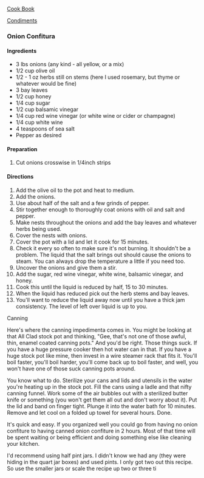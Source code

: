 [Cook Book]()  

[Condiments]()  

### Onion Confitura  

#### Ingredients

* 3 lbs onions (any kind - all yellow, or a mix)   
* 1/2 cup olive oil  
* 1/2 - 1 oz herbs still on stems (here I used rosemary, but thyme or whatever would be fine)  
* 3 bay leaves  
* 1/2 cup honey  
* 1/4 cup sugar  
* 1/2 cup balsamic vinegar  
* 1/4 cup red wine vinegar (or white wine or cider or champagne)  
* 1/4 cup white wine  
* 4 teaspoons of sea salt    
* Pepper as desired  

#### Preparation

1. Cut onions crosswise in 1/4inch strips  

#### Directions

1. Add the olive oil to the pot and heat to medium.  
2. Add the onions.   
3. Use about half of the salt and a few grinds of pepper.   
4. Stir together enough to thoroughly coat onions with oil and salt and pepper.   
5. Make nests throughout the onions and add the bay leaves and whatever herbs being used.   
5. Cover the nests with onions.  
6. Cover the pot with a lid and let it cook for 15 minutes.  
7. Check it every so often to make sure it's not burning. It shouldn't be a problem. The liquid that the salt brings out should cause the onions to steam. You can always drop the temperature a little if you need too.
8. Uncover the onions and give them a stir.  
9. Add the sugar, red wine vinegar, white wine, balsamic vinegar, and honey.   
10. Cook this until the liquid is reduced by half, 15 to 30 minutes.  
11. When the liquid has reduced pick out the herb stems and bay leaves.  
12. You'll want to reduce the liquid away now until you have a thick jam consistency. The level of left over liquid is up to you.  

Canning

Here's where the canning impedimenta comes in. You might be looking at that All Clad stock pot and thinking, "Gee, that's not one of those awful, thin, enamel coated canning pots." And you'd be right. Those things suck. If you have a huge pressure cooker then hot water can in that. If you have a huge stock pot like mine, then invest in a wire steamer rack that fits it. You'll boil faster, you'll boil harder,  you'll come back up to boil faster, and well, you won't have one of those suck canning pots around.

You know what to do. Sterilize your cans and lids and utensils in the water you're heating up in the stock pot. Fill the cans using a ladle and that nifty canning funnel. Work some of the air bubbles out with a sterilized butter knife or something (you won't get them all out and don't worry about it). Put the lid and band on finger tight. Plunge it into the water bath for 10 minutes. Remove and let cool on a folded up towel for several hours. Done.

It's quick and easy. If you organized well you could go from having no onion confiture to having canned onion confiture in 2 hours. Most of that time will be spent waiting or being efficient and doing something else like cleaning your kitchen.

I'd recommend using half pint jars. I didn't know we had any (they were hiding in the quart jar boxes) and used pints. I only got two out this recipe. So use the smaller jars or scale the recipe up two or three ti
